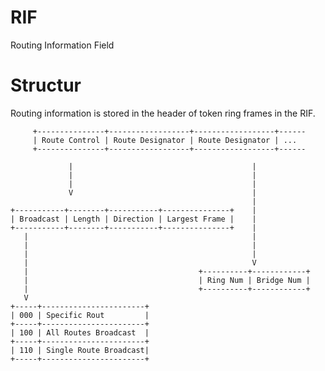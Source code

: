 # RIF
Routing Information Field

# Structur

Routing information is stored in the header of token ring frames in the RIF.


         +---------------+------------------+------------------+------
         | Route Control | Route Designator | Route Designator | ...
         +---------------+------------------+------------------+------
         
                 |                                        |
                 |                                        |
                 |                                        |
                 V                                        |
                                                          |
    +-----------+--------+-----------+---------------+    |
    | Broadcast | Length | Direction | Largest Frame |    |
    +-----------+--------+-----------+---------------+    |
       |                                                  |
       |                                                  |
       |                                                  |
       |                                                  V
       |                                      +----------+------------+
       |                                      | Ring Num | Bridge Num |
       |                                      +----------+------------+
       V
    +-----+-----------------------+
    | 000 | Specific Rout         |
    +-----+-----------------------+
    | 100 | All Routes Broadcast  |
    +-----+-----------------------+
    | 110 | Single Route Broadcast|
    +-----+-----------------------+
    
    
